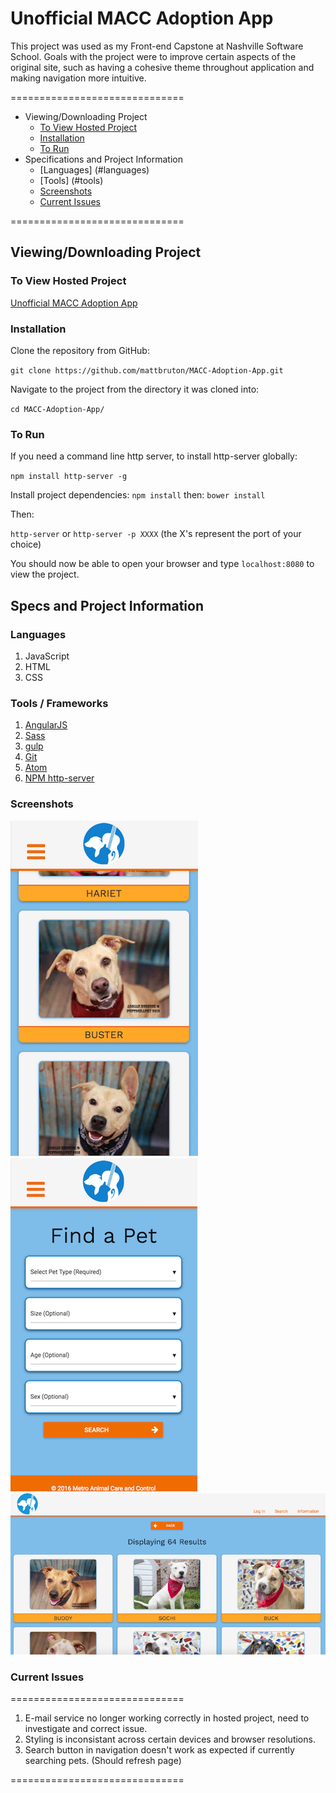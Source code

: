 # Unofficial MACC Adoption App

This project was used as my Front-end Capstone at Nashville Software School. Goals with the project were to improve certain aspects of the original site, such as having a cohesive theme throughout application and making navigation more intuitive.

==============================

- Viewing/Downloading Project
    - [To View Hosted Project](#to-view-hosted-project)
    - [Installation](#installation)
    - [To Run](#torun)
- Specifications and Project Information
    - [Languages] (#languages)
    - [Tools] (#tools)
    - [Screenshots](#screenshots)
    - [Current Issues](#current-issues)

==============================

## Viewing/Downloading Project

### To View Hosted Project

[Unofficial MACC Adoption App](https://peaceful-refuge-13916.herokuapp.com/)

### Installation

Clone the repository from GitHub:

`git clone https://github.com/mattbruton/MACC-Adoption-App.git`

Navigate to the project from the directory it was cloned into:

`cd MACC-Adoption-App/`

### To Run

If you need a command line http server, to install http-server globally:

`npm install http-server -g`

Install project dependencies:
`npm install` 
then:
`bower install`

Then:

`http-server` or `http-server -p XXXX` (the X's represent the port of your choice)

You should now be able to open your browser and type `localhost:8080` to view the project.

## Specs and Project Information

### Languages

1. JavaScript
1. HTML
1. CSS

### Tools / Frameworks

1. [AngularJS](https://angularjs.org/)
1. [Sass](http://sass-lang.com/)
1. [gulp](http://gulpjs.com/)
1. [Git](https://git-scm.com/)
1. [Atom](https://atom.io/)
1. [NPM http-server](https://www.npmjs.com/package/http-server)

### Screenshots

![Pet Results Mobile View](https://raw.githubusercontent.com/mattbruton/MACC-Adoption-App/master/img/petresult-mobile-ss.png)
![Pet Search Mobile View](https://raw.githubusercontent.com/mattbruton/MACC-Adoption-App/master/img/petsearch-mobile-ss.png)
![Pet Results Browser View](https://raw.githubusercontent.com/mattbruton/MACC-Adoption-App/master/img/browser-search-result.png)

### Current Issues

==============================

1. E-mail service no longer working correctly in hosted project, need to investigate and correct issue.
1. Styling is inconsistant across certain devices and browser resolutions.
1. Search button in navigation doesn't work as expected if currently searching pets. (Should refresh page)

==============================
